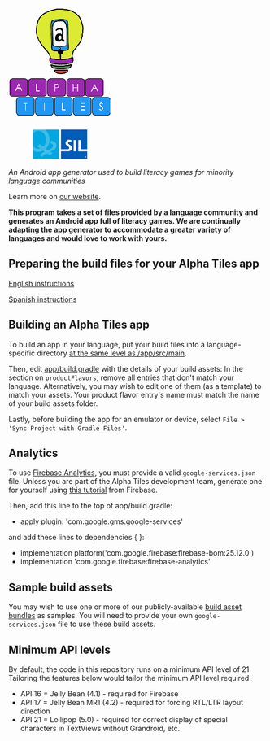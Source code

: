 ![Alpha Tiles](/app/src/main/res/drawable/zz_splash.png?raw=true)

*An Android app generator used to build literacy games for minority language communities*

Learn more on [our website](http://alphatilesapps.org/).

**This program takes a set of files provided by a language community and generates an Android app full of literacy games. We are continually adapting the app generator to accommodate a greater variety of languages and would love to work with yours.**

## Preparing the build files for your Alpha Tiles app

[English instructions](https://docs.google.com/presentation/d/1w-BTKk2MuJIwTFXfXP8cNShU0QI6MSXM5YJQxcaP4uk/edit#slide=id.p1)

[Spanish instructions](https://docs.google.com/presentation/d/1pjhPZvCVU7T50IdSWVTc0GXgBd24-klR1f3yDuTFhJ0/edit#slide=id.p1)

## Building an Alpha Tiles app

To build an app in your language, put your build files into a language-specific directory [at the same level as /app/src/main](productFlavorsInAlphaTiles.pdf).

Then, edit [app/build.gradle](app/build.gradle) with the details of your build assets:  In the section on `productFlavors`, remove all entries that don't match your language.  Alternatively, you may wish to edit one of them (as a template) to match your assets.  Your product flavor entry's name must match the name of your build assets folder.

Lastly, before building the app for an emulator or device, select `File > 'Sync Project with Gradle Files'`.


## Analytics
To use [Firebase Analytics](https://firebase.google.com/), you must provide a valid `google-services.json` file. Unless you are part of the Alpha Tiles development team, generate one for yourself using [this tutorial](https://cloud.google.com/firestore/docs/client/get-firebase) from Firebase. 

Then, add this line to the top of app/build.gradle:

* apply plugin: 'com.google.gms.google-services'

and add these lines to dependencies { }:

* implementation platform('com.google.firebase:firebase-bom:25.12.0')
* implementation 'com.google.firebase:firebase-analytics'


## Sample build assets

You may wish to use one or more of our publicly-available [build asset bundles](https://github.com/AlphaTiles/PublicLanguageAssets) as samples.  You will need to provide your own `google-services.json` file to use these build assets.

## Minimum API levels

By default, the code in this repository runs on a minimum API level of 21. Tailoring the features below would tailor the minimum API level required.

* API 16 = Jelly Bean (4.1) - required for Firebase
* API 17 = Jelly Bean MR1 (4.2) - required for forcing RTL/LTR layout direction
* API 21 = Lollipop (5.0) - required for correct display of special characters in TextViews without Grandroid, etc.

